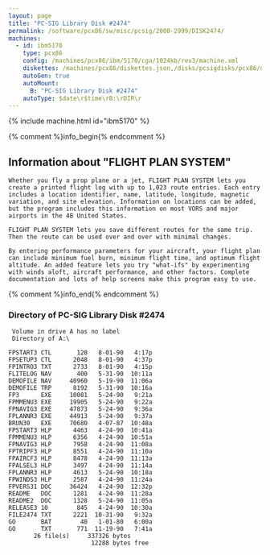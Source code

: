 ```yaml
---
layout: page
title: "PC-SIG Library Disk #2474"
permalink: /software/pcx86/sw/misc/pcsig/2000-2999/DISK2474/
machines:
  - id: ibm5170
    type: pcx86
    config: /machines/pcx86/ibm/5170/cga/1024kb/rev3/machine.xml
    diskettes: /machines/pcx86/diskettes.json,/disks/pcsigdisks/pcx86/diskettes.json
    autoGen: true
    autoMount:
      B: "PC-SIG Library Disk #2474"
    autoType: $date\r$time\rB:\rDIR\r
---
```


{% include machine.html id="ibm5170" %}

{% comment %}info_begin{% endcomment %}

## Information about "FLIGHT PLAN SYSTEM"

    Whether you fly a prop plane or a jet, FLIGHT PLAN SYSTEM lets you
    create a printed flight log with up to 1,023 route entries. Each entry
    includes a location identifier, name, latitude, longitude, magnetic
    variation, and site elevation. Information on locations can be added,
    but the program includes this information on most VORS and major
    airports in the 48 United States.
    
    FLIGHT PLAN SYSTEM lets you save different routes for the same trip.
    Then the route can be used over and over with minimal changes.
    
    By entering performance parameters for your aircraft, your flight plan
    can include minimum fuel burn, minimum flight time, and optimum flight
    altitude. An added feature lets you try "what-ifs" by experimenting
    with winds aloft, aircraft performance, and other factors. Complete
    documentation and lots of help screens make this program easy to use.
{% comment %}info_end{% endcomment %}


### Directory of PC-SIG Library Disk #2474

     Volume in drive A has no label
     Directory of A:\

    FPSTART3 CTL       128   8-01-90   4:17p
    FPSETUP3 CTL      2048   8-01-90   4:37p
    FPINTRO3 TXT      2733   8-01-90   4:15p
    FLITELOG NAV       400   5-31-90  10:11a
    DEMOFILE NAV     40960   5-19-90  11:06a
    DEMOFILE TRP      8192   5-31-90  10:16a
    FP3      EXE     10081   5-24-90   9:21a
    FPMMENU3 EXE     19905   5-24-90   9:22a
    FPNAVIG3 EXE     47873   5-24-90   9:36a
    FPLANNR3 EXE     44913   5-24-90   9:37a
    BRUN30   EXE     70680   4-07-87  10:48a
    FPSTART3 HLP      4463   4-24-90  10:41a
    FPMMENU3 HLP      6356   4-24-90  10:51a
    FPNAVIG3 HLP      7958   4-24-90  11:08a
    FPTRIPF3 HLP      8551   4-24-90  11:10a
    FPAIRCF3 HLP      8478   4-24-90  11:13a
    FPALSEL3 HLP      3497   4-24-90  11:14a
    FPLANNR3 HLP      4613   5-24-90  10:18a
    FPWINDS3 HLP      2587   4-24-90  11:24a
    FPVERS31 DOC     36424   4-24-90  12:32p
    README   DOC      1281   4-24-90  11:28a
    README2  DOC      1328   5-24-90  11:05a
    RELEASE3 10        845   4-24-90  10:30a
    FILE2474 TXT      2221  10-31-90   9:32a
    GO       BAT        40   1-01-80   6:00a
    GO       TXT       771  11-19-90   7:41a
           26 file(s)     337326 bytes
                           12288 bytes free

